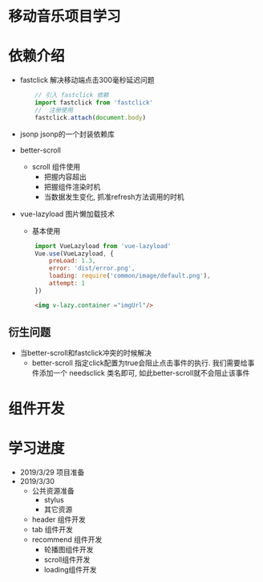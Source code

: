 # 移动音乐项目学习



# 依赖介绍
- fastclick 解决移动端点击300毫秒延迟问题
    ```js
        // 引入 fastclick 依赖  
        import fastclick from 'fastclick'
        //  注册使用
        fastclick.attach(document.body)
    ```

- jsonp jsonp的一个封装依赖库

- better-scroll
    + scroll 组件使用
        +  把握内容超出
        +  把握组件渲染时机
        +  当数据发生变化, 抓准refresh方法调用的时机 

- vue-lazyload 图片懒加载技术
    + 基本使用
    ```js
        import VueLazyload from 'vue-lazyload'
        Vue.use(VueLazyload, {
            preLoad: 1.3,
            error: 'dist/error.png',
            loading: require('common/image/default.png'),
            attempt: 1
        }) 
    ```
    ```html
        <img v-lazy.container ="imgUrl"/>
    ```
## 衍生问题
- 当better-scroll和fastclick冲突的时候解决
    + better-scroll 指定click配置为true会阻止点击事件的执行. 我们需要给事件添加一个 needsclick 类名即可, 如此better-scroll就不会阻止该事件 

# 组件开发


# 学习进度
- 2019/3/29 项目准备
- 2019/3/30 
    + 公共资源准备
        + stylus 
        + 其它资源        
    + header 组件开发
    + tab 组件开发
    + recommend 组件开发
        + 轮播图组件开发
        + scroll组件开发
        + loading组件开发
